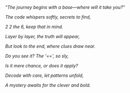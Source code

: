 *"The journey begins with a base—where will it take you?"*

*The code whispers softly, secrets to find,*

*2 2 the 6, keep that in mind.*

*Layer by layer, the truth will appear,*

*But look to the end, where clues draw near.*


*Do you see it? The '==', so sly,*

*Is it mere chance, or does it apply?*

*Decode with care, let patterns unfold,*

*A mystery awaits for the clever and bold.*
